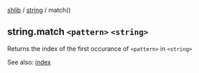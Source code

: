 [shlib][] / [string][] / match()

## string.match `<pattern>` `<string>`

Returns the index of the first occurance of `<pattern>` in `<string>`

See also: [index][]

[shlib]: http://github.com/major0/shlib "shlib"
[string]: __index__.md "string"
[index]: index.md "string.index()"
